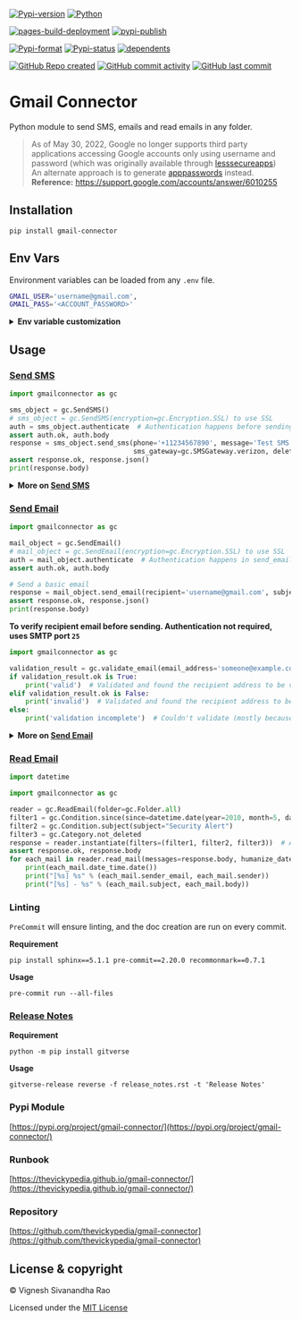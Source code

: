 [![Pypi-version](https://img.shields.io/pypi/v/gmail-connector)](https://pypi.org/project/gmail-connector)
[![Python](https://img.shields.io/badge/python-3.8%20%7C%203.9%20%7C%203.10-blue)](https://www.python.org/)

[![pages-build-deployment](https://github.com/thevickypedia/gmail-connector/actions/workflows/pages/pages-build-deployment/badge.svg)](https://github.com/thevickypedia/gmail-connector/actions/workflows/pages/pages-build-deployment)
[![pypi-publish](https://github.com/thevickypedia/gmail-connector/actions/workflows/python-publish.yml/badge.svg)](https://github.com/thevickypedia/gmail-connector/actions/workflows/python-publish.yml)

[![Pypi-format](https://img.shields.io/pypi/format/gmail-connector)](https://pypi.org/project/gmail-connector/#files)
[![Pypi-status](https://img.shields.io/pypi/status/gmail-connector)](https://pypi.org/project/gmail-connector)
[![dependents](https://img.shields.io/librariesio/dependents/pypi/gmail-connector)](https://github.com/thevickypedia/gmail-connector/network/dependents)

[![GitHub Repo created](https://img.shields.io/date/1599432310)](https://api.github.com/repos/thevickypedia/gmail-connector)
[![GitHub commit activity](https://img.shields.io/github/commit-activity/y/thevickypedia/gmail-connector)](https://api.github.com/repos/thevickypedia/gmail-connector)
[![GitHub last commit](https://img.shields.io/github/last-commit/thevickypedia/gmail-connector)](https://api.github.com/repos/thevickypedia/gmail-connector)

# Gmail Connector
Python module to send SMS, emails and read emails in any folder.

> As of May 30, 2022, Google no longer supports third party applications accessing Google accounts only using username and password (which was originally available through [lesssecureapps](https://myaccount.google.com/lesssecureapps))<br>
> An alternate approach is to generate [apppasswords](https://myaccount.google.com/apppasswords) instead.<br>
> **Reference:** https://support.google.com/accounts/answer/6010255

## Installation
```shell
pip install gmail-connector
```

## Env Vars
Environment variables can be loaded from any `.env` file.
```bash
GMAIL_USER='username@gmail.com',
GMAIL_PASS='<ACCOUNT_PASSWORD>'
```

<details>
<summary><strong>Env variable customization</strong></summary>

To load a custom `.env` file, set the filename as the env var `env_file` before importing `gmailconnector`
```python
import os
os.environ['env_file'] = 'custom'  # to load a custom .env file
import gmailconnector as gc
```
To avoid using env variables, arguments can be loaded during object instantiation.
```python
import gmailconnector as gc
kwargs = dict(gmail_user='EMAIL_ADDRESS',
              gmail_pass='PASSWORD',
              encryption=gc.Encryption.SSL,
              timeout=5)
email_obj = gc.SendEmail(**kwargs)
```
</details>

## Usage
### [Send SMS](https://github.com/thevickypedia/gmail-connector/blob/master/gmailconnector/send_sms.py)
```python
import gmailconnector as gc

sms_object = gc.SendSMS()
# sms_object = gc.SendSMS(encryption=gc.Encryption.SSL) to use SSL
auth = sms_object.authenticate  # Authentication happens before sending SMS if not instantiated separately
assert auth.ok, auth.body
response = sms_object.send_sms(phone='+11234567890', message='Test SMS using gmail-connector',
                               sms_gateway=gc.SMSGateway.verizon, delete_sent=True)  # set as False to keep the SMS sent
assert response.ok, response.json()
print(response.body)
```
<details>
<summary><strong>More on <a href="https://github.com/thevickypedia/gmail-connector/blob/master/gmailconnector/send_sms.py">Send SMS</a></strong></summary>

:warning: Gmail's SMS Gateway has a payload limit. So, it is recommended to break larger messages into multiple SMS.

###### Additional args:
- **subject:** Subject of the message. Defaults to `Message from GmailConnector`
- **sms_gateway:** SMS gateway of the carrier. Defaults to ``tmomail.net`` since the default carrier is ``t-mobile``.
- **delete_sent:** Boolean flag to delete the outbound email from SentItems. Defaults to ``False``

> Note: If known, using the `sms_gateway` will ensure proper delivery of the SMS.
</details>

### [Send Email](https://github.com/thevickypedia/gmail-connector/blob/master/gmailconnector/send_email.py)
```python
import gmailconnector as gc

mail_object = gc.SendEmail()
# mail_object = gc.SendEmail(encryption=gc.Encryption.SSL) to use SSL
auth = mail_object.authenticate  # Authentication happens in send_email if not instantiated beforehand
assert auth.ok, auth.body

# Send a basic email
response = mail_object.send_email(recipient='username@gmail.com', subject='Howdy!')
assert response.ok, response.json()
print(response.body)
```

**To verify recipient email before sending. Authentication not required, uses SMTP port `25`**
```python
import gmailconnector as gc

validation_result = gc.validate_email(email_address='someone@example.com')
if validation_result.ok is True:
    print('valid')  # Validated and found the recipient address to be valid
elif validation_result.ok is False:
    print('invalid')  # Validated and found the recipient address to be invalid
else:
    print('validation incomplete')  # Couldn't validate (mostly because port 25 is blocked by ISP)
```

<details>
<summary><strong>More on <a href="https://github.com/thevickypedia/gmail-connector/blob/master/gmailconnector/send_email.py">Send Email</a></strong></summary>

```python
import os
import gmailconnector as gc

mail_object = gc.SendEmail()
auth = mail_object.authenticate  # Authentication happens in send_email if not instantiated beforehand
assert auth.ok, auth.body

# Different use cases to add attachments with/without custom filenames to an email
images = [os.path.join(os.getcwd(), 'images', image) for image in os.listdir('images')]
names = ['Apple', 'Flower', 'Balloon']

# Use case 1 - Send an email with attachments but no custom attachment name
response = mail_object.send_email(recipient='username@gmail.com', subject='Howdy!',
                                  attachment=images)
assert response.ok, response.body
print(response.json())

# Use case 2 - Use a dictionary of attachments and custom attachment names
response = mail_object.send_email(recipient='username@gmail.com', subject='Howdy!',
                                  custom_attachment=dict(zip(images, names)))
assert response.ok, response.body
print(response.json())

# Use case 3 - Use list of attachments and list of custom attachment names
response = mail_object.send_email(recipient='username@gmail.com', subject='Howdy!',
                                  attachment=[images], filename=[names])
assert response.ok, response.body
print(response.json())

# Use case 4 - Use a single attachment and a custom attachment name for it
response = mail_object.send_email(recipient='username@gmail.com', subject='Howdy!',
                                  attachment=os.path.join('images', 'random_apple_xroamutiypa.jpeg'), filename='Apple')
assert response.ok, response.body
print(response.json())
```

###### Additional args:
- **body:** Body of the email. Defaults to blank.
- **html_body:** Body of the email formatted as HTML. Supports inline images with a public `src`.
- **attachment:** Filename(s) that has to be attached.
- **filename:** Custom name(s) for the attachment(s). Defaults to the attachment name itself.
- **sender:** Name that has to be used in the email.
- **cc:** Email address of the recipient to whom the email has to be CC'd.
- **bcc:** Email address of the recipient to whom the email has to be BCC'd.

> Note: To send email to more than one recipient, wrap `recipient`/`cc`/`bcc` in a list.
>
> `recipient=['username1@gmail.com', 'username2@gmail.com']`
</details>

### [Read Email](https://github.com/thevickypedia/gmail-connector/blob/master/gmailconnector/read_email.py)
```python
import datetime

import gmailconnector as gc

reader = gc.ReadEmail(folder=gc.Folder.all)
filter1 = gc.Condition.since(since=datetime.date(year=2010, month=5, day=1))
filter2 = gc.Condition.subject(subject="Security Alert")
filter3 = gc.Category.not_deleted
response = reader.instantiate(filters=(filter1, filter2, filter3))  # Apply multiple filters at the same time
assert response.ok, response.body
for each_mail in reader.read_mail(messages=response.body, humanize_datetime=False):  # False to get datetime object
    print(each_mail.date_time.date())
    print("[%s] %s" % (each_mail.sender_email, each_mail.sender))
    print("[%s] - %s" % (each_mail.subject, each_mail.body))
```

### Linting
`PreCommit` will ensure linting, and the doc creation are run on every commit.

**Requirement**
```shell
pip install sphinx==5.1.1 pre-commit==2.20.0 recommonmark==0.7.1
```

**Usage**
```shell
pre-commit run --all-files
```

### [Release Notes](https://github.com/thevickypedia/gmail-connector/blob/master/release_notes.rst)
**Requirement**
```shell
python -m pip install gitverse
```

**Usage**
```shell
gitverse-release reverse -f release_notes.rst -t 'Release Notes'
```

### Pypi Module
[https://pypi.org/project/gmail-connector/](https://pypi.org/project/gmail-connector/)

### Runbook
[https://thevickypedia.github.io/gmail-connector/](https://thevickypedia.github.io/gmail-connector/)

### Repository
[https://github.com/thevickypedia/gmail-connector](https://github.com/thevickypedia/gmail-connector)

## License & copyright

&copy; Vignesh Sivanandha Rao

Licensed under the [MIT License](https://github.com/thevickypedia/gmail-connector/blob/master/LICENSE)

